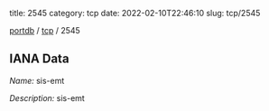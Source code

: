 title: 2545
category: tcp
date: 2022-02-10T22:46:10
slug: tcp/2545

[portdb](/) / [tcp](/category/tcp.html) / 2545


## IANA Data

_Name:_ sis-emt

_Description:_ sis-emt

